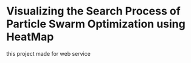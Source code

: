 # Visualizing the Search Process of Particle Swarm Optimization using HeatMap

this project made for web service
